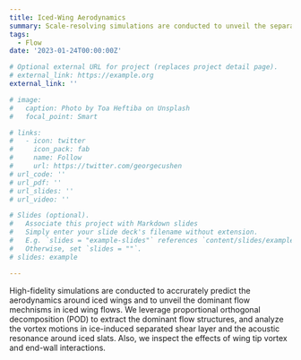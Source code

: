 ```yaml
---
title: Iced-Wing Aerodynamics
summary: Scale-resolving simulations are conducted to unveil the separated flow around iced wings and iced high-lift configurations.
tags:
  - Flow
date: '2023-01-24T00:00:00Z'

# Optional external URL for project (replaces project detail page).
# external_link: https://example.org
external_link: ''

# image:
#   caption: Photo by Toa Heftiba on Unsplash
#   focal_point: Smart

# links:
#   - icon: twitter
#     icon_pack: fab
#     name: Follow
#     url: https://twitter.com/georgecushen
# url_code: ''
# url_pdf: ''
# url_slides: ''
# url_video: ''

# Slides (optional).
#   Associate this project with Markdown slides
#   Simply enter your slide deck's filename without extension.
#   E.g. `slides = "example-slides"` references `content/slides/example-slides.md`.
#   Otherwise, set `slides = ""`.
# slides: example

---
```


High-fidelity simulations are conducted to accrurately predict the aerodynamics around iced wings and to unveil the dominant flow mechnisms in iced wing flows. We leverage proportional orthogonal decomposition (POD) to extract the dominant flow structures, and analyze the vortex motions in ice-induced separated shear layer and the acoustic resonance around iced slats. Also, we inspect the effects of wing tip vortex and end-wall interactions.
